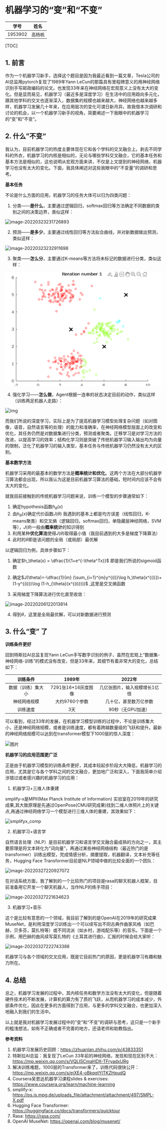 # 机器学习的“变”和“不变”

|  学号   |  姓名  |
| :-----: | :----: |
| 1953902 | 高杨帆 |

[TOC]

## 1. 前言

作为一个机器学习新手，选择这个题目是因为我最近看到一篇文章，Tesla公司的AI总监用pytorch复现了1989年Yann LeCun的那篇具有里程碑意义的用神经网络识别手写邮政编码的论文。也发现33年来在神经网络在宏观意义上没有太大的变化。但是显而易见，机器学习（最近多是深度学习）在生活中的应用趋向多元化，跟其他学科的交叉也逐渐深入，数据集的规模也越来越大，神经网络也越来越多样，机器学习发展几十年来，在应用层次的变化可谓日新月异。故我借本次调研和讨论的机会，以一个机器学习新手的视角，简要阐述一下我眼中的机器学习的“变”和“不变“。

## 2. 什么”不变“

我认为，目前机器学习的热度主要体现在它和各个学科的交叉融合上。剥去不同学科的外衣，机器学习的内核是相似的，无论与哪些学科交叉融合，它的基本任务和基本方法是相似的，这也说明从宏观方面来讲，不仅是上文提到的神经网络，机器学习也没有太大的变化。下面，我具体阐述对这些我眼中的“不变量”的调研和思考。

**基本任务**

不论是什么方面的应用，机器学习的任务大体可以归为四类问题：

1. 分类——**是什么**，主要通过逻辑回归，softmax回归等方法确定不同数据的类别之间的决策边界，类似这样：

![image-20220323231726893](C:\Users\CharlesGao\AppData\Roaming\Typora\typora-user-images\image-20220323231726893.png)



2. 预测——**是多少**，主要通过线性回归等方法拟合曲线，并对新数据做出预测，类似这样：

![image-20220323232911698](C:\Users\CharlesGao\AppData\Roaming\Typora\typora-user-images\image-20220323232911698.png)

3. 聚类——**怎么分**，主要通过K-means等方法将未标记的数据进行分类，类似这样：

![](./1.gif)

4. 强化学习——**怎么做**，Agent根据一连串的状态决定目前的动作，类似这样（训练两足机器人走路）：

![img](https://upload-images.jianshu.io/upload_images/15463866-7a1da477c8c40245.gif?imageMogr2/auto-orient/strip|imageView2/2/w/491/format/webp)

而我们所说的深度学习，实际上是为了提高机器学习模型处理复杂问题（如对图像，语音，自然语言等的处理）的能力和准确率，在神经网络模型层面上的改变和优化，其任务仍然是对数据集进行分类，预测或者聚类。迁移学习是对学习方法的改进，以提高学习的效率；结构化学习则是突破了传统机器学习输入输出均为向量的限制，泛化了机器学习的输入类型，基本任务与传统机器学习仍然没有太大的区别。

**基本数学方法**

机器学习采用的最基本的数学方法是**概率统计和优化**。这两个方法在大部分机器学习算法都会出现，所以我认为这是目前机器学习算法的基础，短时间内应该不会有太大的变化。

就我目前接触到的传统机器学习问题来说，训练一个模型的步骤通常如下：

1. 确定hypothesis函数$h_\theta(x)$
2. 由$h_\theta(x)$确定代价函数$J(\theta)$ 我遇到的基本上都是均方误差（线性回归，K-means聚类）和交叉熵（逻辑回归，softmax回归，单隐藏层神经网络，SVM等），$J(\theta)$一般由**概率统计**的知识得到
3. 利用某种**优化算法**使得$J(\theta)$取得最小值（我目前遇到的大多是梯度下降算法）
4. 此时的$\theta$即是该问题的全局（或局部）最优解

以逻辑回归为例，具体步骤如下：

1. 确定$h_\theta(x) = \dfrac{1}{1+e^{-\theta^Tx}}$ 即是我们所说的sigmoid函数

2. 确定$J(\theta)=-\dfrac{1}{m} (\sum_{i=1}^{m}y^{(i)}\log h_\theta(x^{(i)})+(1-y^{(i)})\log (1-h_{\theta}(x^{(i)})))$ ,这里是交叉熵函数
3. 采用梯度下降算法进行优化直至收敛：

![image-20220206122013814](C:\Users\CharlesGao\AppData\Roaming\Typora\typora-user-images\image-20220206122013814.png)

4. 得到$\theta$，这里是全局最优解，可以对新数据进行预测

## 3. 什么“变” 了

**训练条件更好**

回到特斯拉AI总监复现Yann LeCun手写数字识别的例子，虽然在宏观上“数据集-神经网络-训练”的模式没有改变，但是33年来，其细节有着非常大的变化，总结如下：

|      训练条件      |       1989年        |            2022年             |
| :----------------: | :-----------------: | :---------------------------: |
| 数据（训练）集大小 | 7291张16*16灰度图像 | 几亿张图片，输入规模增长1亿倍 |
|    神经网络规模    |   大约9760个参数    |    几十亿，甚至数万亿参数     |
|      训练速度      |         3天         |       90秒（无GPU加速）       |

可以看到，经过33年的发展，在机器学习模型训练的过程中，不论是训练集大小，还是神经网络规模，或者是训练速度，都有着跨越数量级的飞跃和提升。最新的神经网络规模可以达到在transformer模型下1000层的惊人深度：

![图片](https://mmbiz.qpic.cn/mmbiz_jpg/KmXPKA19gW9od9peNuibAtYGObicn45IVD8kt3qDCrohlcuJ75oibmhS2ITrB4Jc6lZ1icF6xGxGZJAQDOvZSxRauA/640?wx_fmt=jpeg&wxfrom=5&wx_lazy=1&wx_co=1)

**机器学习的应用范围更广泛**

正是由于机器学习模型的训练条件更好，其成本较起步阶段大大降低，机器学习的应用，尤其是它与各个学科之间的交叉融合，更加地广泛和深入，下面我简单介绍涉猎过或者感兴趣的机器学习的应用：

1. 机器学习+三维人体重建

smplify-x是MPII(Max Planck Institute of Information) 实验室在2019年的研究成果,其大致原理是先通过OpenPose(CMU研究成果)找到二维人体照片上的关键点,再通过神经网络学习一个模型进行三维人体的重建，其效果如下：

![smplifyx_comp](C:\Users\CharlesGao\Pictures\smplifyx_comp.png)

2. 机器学习+语言学

自然语言处理（NLP）是目前机器学习和语言学交叉融合最成熟的方向之一，其主要原理是将文本转化为“词向量”，再通过某些神经网络结构（最近热门的是transformer）训练出模型，完成情感分析，摘要提取，机器翻译，文本补充等任务，Hugging Face Transformer目前是NLP领域中做的比较全面的一个团队：

![image-20220327220927072](C:\Users\CharlesGao\AppData\Roaming\Typora\typora-user-images\image-20220327220927072.png)

在对话系统方面，我了解到的一个比较热门的项目是rasa的聊天机器人框架，目前准备用它开发一个聊天机器人，当作NLP的练手项目：

![image-20220327221634623](C:\Users\CharlesGao\AppData\Roaming\Typora\typora-user-images\image-20220327221634623.png)

3. 机器学习+音乐

这个是比较有意思的一个领域，我目前了解到的是OpenAI在2019年的研究成果MuseNet，是利用深度学习训练出一个可以续写出不同古典作曲家风格（如巴赫，贝多芬，莫扎特等）或不同流派（如乡村，游戏配乐等）的音乐。下面是一个示例，用巴赫的曲风续写莫扎特的《土耳其进行曲》，汇报的时候会给大家听：

![image-20220327222743388](C:\Users\CharlesGao\AppData\Roaming\Typora\typora-user-images\image-20220327222743388.png)

机器学习与各个领域的交叉应用，既是它目前热门的原因，更是机器学习有趣和魅力所在。

## 4. 总结

总之，机器学习发展的过程中，其内核任务和数学方法没有太大的变化，但是随着硬件技术的不断发展，计算机的算力有了质的飞跃，从而机器学习的成本减少，外部条件优化，因此在更多的方面得到了应用，与更多的学科交叉融合，也更加深入地融入到我们的生活中。

以上就是我对机器学习发展过程中的“变”和“不变”的调研与思考，这只是一个新手的粗浅想法，如有不正确或者不完善的地方，还请老师和助教指出。

**参考资料**

1. 机器学习发展历史回顾：https://zhuanlan.zhihu.com/p/43833351
2. 特斯拉AI总监：我复现了LeCun 33年前的神经网络，发现和现在区别不大： https://mp.weixin.qq.com/s/VQLISCmaHDX-TFryadxURg
3. 解决训练难题，1000层的Transformer来了，训练代码很快公开：https://mp.weixin.qq.com/s/ejXE4-oBkqqtYITKZHpudQ
4. Coursera吴恩达机器学习课程slides & exercises: https://www.coursera.org/learn/machine-learning
5. smplify-x: https://ps.is.mpg.de/uploads_file/attachment/attachment/497/SMPL-X.pdf
6. Hugging Face Transformer: https://huggingface.co/docs/transformers/quicktour
7. Rasa: https://rasa.com/
3. OpenAI MuseNet: https://openai.com/blog/musenet/
